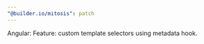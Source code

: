 ```yaml
---
"@builder.io/mitosis": patch
---
```


Angular: Feature: custom template selectors using metadata hook.
